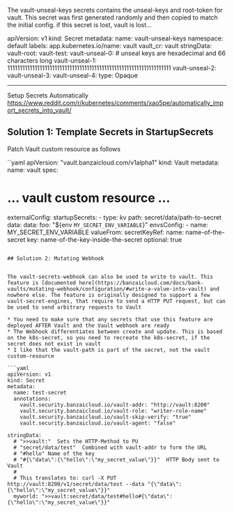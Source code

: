 The vault-unseal-keys secrets contains the unseal-keys and root-token for vault.
This secret was first generated randomly and then copied to match the initial config. if this secret is lost, vault is lost...

apiVersion: v1
kind: Secret
metadata:
  name: vault-unseal-keys
  namespace: default
  labels:
    app.kubernetes.io/name: vault
    vault_cr: vault
stringData:
  vault-root: 
  vault-test: 
  vault-unseal-0: # unseal keys are hexadecimal and 66 characters long
  vault-unseal-1: 111111111111111111111111111111111111111111111111111111111111111111
  vault-unseal-2: 
  vault-unseal-3: 
  vault-unseal-4: 
type: Opaque

---

Setup Secrets Automatically
https://www.reddit.com/r/kubernetes/comments/xao5pe/automatically_import_secrets_into_vault/

## Solution 1: Template Secrets in StartupSecrets

Patch Vault custom resource as follows

``yaml
apiVersion: "vault.banzaicloud.com/v1alpha1"
kind: Vault
metadata:
  name: vault
spec:
  # ... vault custom resource ...
  externalConfig:
    startupSecrets:
      - type: kv
        path: secret/data/path-to-secret
        data:
          data:
            foo: "${env `MY_SECRET_ENV_VARIABLE`}"
  envsConfig:
    - name: MY_SECRET_ENV_VARIABLE
      valueFrom:
        secretKeyRef:
          name: name-of-the-secret
          key: name-of-the-key-inside-the-secret
          optional: true
```

## Solution 2: Mutating Webhook


The vault-secrets-webhook can also be used to write to vault. This feature is [documented here](https://banzaicloud.com/docs/bank-vaults/mutating-webhook/configuration/#write-a-value-into-vault) and nowhere else. The feature is originally designed to support a few vault-secret-engines, that require to send a HTTP PUT request, but can be used to send arbitrary requests to Vault

* You need to make sure that any secrets that use this feature are deployed AFTER Vault and the Vault webhook are ready
* The Webhook differentiates between create and update. This is based on the k8s-secret, so you need to recreate the k8s-secret, if the secret does not exist in vault
* I like that the vault-path is part of the secret, not the vault custom-resource

```yaml
apiVersion: v1
kind: Secret
metadata:
  name: test-secret
  annotations:
    vault.security.banzaicloud.io/vault-addr: "http://vault:8200"
    vault.security.banzaicloud.io/vault-role: "writer-role-name"
    vault.security.banzaicloud.io/vault-skip-verify: "true"
    vault.security.banzaicloud.io/vault-agent: "false"

stringData:
  # ">>vault:"  Sets the HTTP-Method to PU
  # "secret/data/test"  Combined with vault-addr to form the URL
  # "#hello" Name of the key
  # "#{\"data\":{\"hello\":\"my_secret_value\"}}"  HTTP Body sent to Vault
  #
  # This translates to: curl -X PUT http://vault:8200/v1/secret/data/test --data "{\"data\":{\"hello\":\"my_secret_value\"}}"
  myworld: ">>vault:secret/data/test#hello#{\"data\":{\"hello\":\"my_secret_value\"}}"
```
